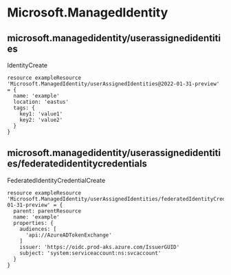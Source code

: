 # Microsoft.ManagedIdentity

## microsoft.managedidentity/userassignedidentities

IdentityCreate
```bicep
resource exampleResource 'Microsoft.ManagedIdentity/userAssignedIdentities@2022-01-31-preview' = {
  name: 'example'
  location: 'eastus'
  tags: {
    key1: 'value1'
    key2: 'value2'
  }
}
```

## microsoft.managedidentity/userassignedidentities/federatedidentitycredentials

FederatedIdentityCredentialCreate
```bicep
resource exampleResource 'Microsoft.ManagedIdentity/userAssignedIdentities/federatedIdentityCredentials@2022-01-31-preview' = {
  parent: parentResource 
  name: 'example'
  properties: {
    audiences: [
      'api://AzureADTokenExchange'
    ]
    issuer: 'https://oidc.prod-aks.azure.com/IssuerGUID'
    subject: 'system:serviceaccount:ns:svcaccount'
  }
}
```
